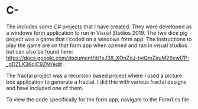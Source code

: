 # C-
The includes some C# projects that I have created. They were developed as a windows form application to run in Visual Studios 2019.
The two dice pig project was a game that I coded on a windows form app. The instructions to play the game are on that form app when opened and ran in visual studios
but can also be found here: https://docs.google.com/document/d/1sJ38_XOnZzJ-tvjQmZeuM26vwI7P-_gDZLX36qiC9ZM/edit . 

The fractal project was a recursion based project where I used a picture box application to generate a fractal. I did this with various fractal designs and have included
one of them. 

To view the code specifically for the form app, navigate to the Form1.cs file.
